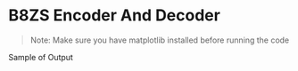 # B8ZS Encoder And Decoder
> Note: Make sure you have matplotlib installed before running the code

Sample of Output

